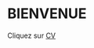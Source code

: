 <html>
<head>
	<title>MANES</title>
	<meta charset="utf-8">
	<link rel="stylesheet" type="text/css" href="index.css">
</head>
<body>
	<h1>BIENVENUE</h1>
	<p>
		Cliquez sur <a href="cv.html">CV</a>
	</p>
</body>
</html>
